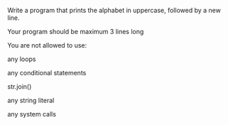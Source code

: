 Write a program that prints the alphabet in uppercase, followed by a new line.



Your program should be maximum 3 lines long

You are not allowed to use:

any loops

any conditional statements

str.join()

any string literal

any system calls
